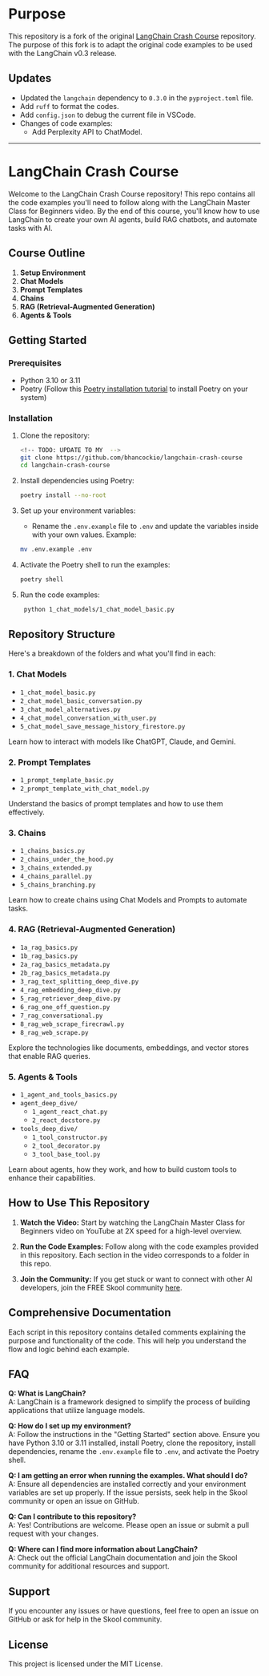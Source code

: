 # Purpose
This repository is a fork of the original [LangChain Crash Course](https://github.com/bhancockio/langchain-crash-course) repository. The purpose of this fork is to adapt the original code examples to be used with the LangChain v0.3 release.

## Updates
- Updated the `langchain` dependency to `0.3.0` in the `pyproject.toml` file.
- Add `ruff` to format the codes.
- Add `config.json` to debug the current file in VSCode.
- Changes of code examples:
   - Add Perplexity API to ChatModel.



---

# LangChain Crash Course

Welcome to the LangChain Crash Course repository! This repo contains all the code examples you'll need to follow along with the LangChain Master Class for Beginners video. By the end of this course, you'll know how to use LangChain to create your own AI agents, build RAG chatbots, and automate tasks with AI.

## Course Outline

1. **Setup Environment**
2. **Chat Models**
3. **Prompt Templates**
4. **Chains**
5. **RAG (Retrieval-Augmented Generation)**
6. **Agents & Tools**

## Getting Started

### Prerequisites

- Python 3.10 or 3.11
- Poetry (Follow this [Poetry installation tutorial](https://python-poetry.org/docs/#installation) to install Poetry on your system)

### Installation

1. Clone the repository:

   ```bash
   <!-- TODO: UPDATE TO MY  -->
   git clone https://github.com/bhancockio/langchain-crash-course
   cd langchain-crash-course
   ```

2. Install dependencies using Poetry:

   ```bash
   poetry install --no-root
   ```

3. Set up your environment variables:

   - Rename the `.env.example` file to `.env` and update the variables inside with your own values. Example:

   ```bash
   mv .env.example .env
   ```

4. Activate the Poetry shell to run the examples:

   ```bash
   poetry shell
   ```

5. Run the code examples:

   ```bash
    python 1_chat_models/1_chat_model_basic.py
   ```

## Repository Structure

Here's a breakdown of the folders and what you'll find in each:

### 1. Chat Models

- `1_chat_model_basic.py`
- `2_chat_model_basic_conversation.py`
- `3_chat_model_alternatives.py`
- `4_chat_model_conversation_with_user.py`
- `5_chat_model_save_message_history_firestore.py`

Learn how to interact with models like ChatGPT, Claude, and Gemini.

### 2. Prompt Templates

- `1_prompt_template_basic.py`
- `2_prompt_template_with_chat_model.py`

Understand the basics of prompt templates and how to use them effectively.

### 3. Chains

- `1_chains_basics.py`
- `2_chains_under_the_hood.py`
- `3_chains_extended.py`
- `4_chains_parallel.py`
- `5_chains_branching.py`

Learn how to create chains using Chat Models and Prompts to automate tasks.

### 4. RAG (Retrieval-Augmented Generation)

- `1a_rag_basics.py`
- `1b_rag_basics.py`
- `2a_rag_basics_metadata.py`
- `2b_rag_basics_metadata.py`
- `3_rag_text_splitting_deep_dive.py`
- `4_rag_embedding_deep_dive.py`
- `5_rag_retriever_deep_dive.py`
- `6_rag_one_off_question.py`
- `7_rag_conversational.py`
- `8_rag_web_scrape_firecrawl.py`
- `8_rag_web_scrape.py`

Explore the technologies like documents, embeddings, and vector stores that enable RAG queries.

### 5. Agents & Tools

- `1_agent_and_tools_basics.py`
- `agent_deep_dive/`
  - `1_agent_react_chat.py`
  - `2_react_docstore.py`
- `tools_deep_dive/`
  - `1_tool_constructor.py`
  - `2_tool_decorator.py`
  - `3_tool_base_tool.py`

Learn about agents, how they work, and how to build custom tools to enhance their capabilities.

## How to Use This Repository

1. **Watch the Video:** Start by watching the LangChain Master Class for Beginners video on YouTube at 2X speed for a high-level overview.

2. **Run the Code Examples:** Follow along with the code examples provided in this repository. Each section in the video corresponds to a folder in this repo.

3. **Join the Community:** If you get stuck or want to connect with other AI developers, join the FREE Skool community [here](https://www.skool.com/ai-developer-accelerator/about).

## Comprehensive Documentation

Each script in this repository contains detailed comments explaining the purpose and functionality of the code. This will help you understand the flow and logic behind each example.

## FAQ

**Q: What is LangChain?**  
A: LangChain is a framework designed to simplify the process of building applications that utilize language models.

**Q: How do I set up my environment?**  
A: Follow the instructions in the "Getting Started" section above. Ensure you have Python 3.10 or 3.11 installed, install Poetry, clone the repository, install dependencies, rename the `.env.example` file to `.env`, and activate the Poetry shell.

**Q: I am getting an error when running the examples. What should I do?**  
A: Ensure all dependencies are installed correctly and your environment variables are set up properly. If the issue persists, seek help in the Skool community or open an issue on GitHub.

**Q: Can I contribute to this repository?**  
A: Yes! Contributions are welcome. Please open an issue or submit a pull request with your changes.

**Q: Where can I find more information about LangChain?**  
A: Check out the official LangChain documentation and join the Skool community for additional resources and support.

## Support

If you encounter any issues or have questions, feel free to open an issue on GitHub or ask for help in the Skool community.

## License

This project is licensed under the MIT License.
